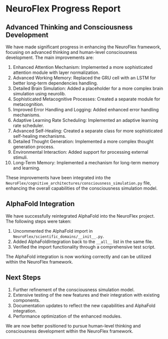 # NeuroFlex Progress Report

## Advanced Thinking and Consciousness Development

We have made significant progress in enhancing the NeuroFlex framework, focusing on advanced thinking and human-level consciousness development. The main improvements are:

1. Enhanced Attention Mechanism: Implemented a more sophisticated attention module with layer normalization.
2. Advanced Working Memory: Replaced the GRU cell with an LSTM for better long-term dependencies handling.
3. Detailed Brain Simulation: Added a placeholder for a more complex brain simulation using neurolib.
4. Sophisticated Metacognitive Processes: Created a separate module for metacognition.
5. Improved Error Handling and Logging: Added enhanced error handling mechanisms.
6. Adaptive Learning Rate Scheduling: Implemented an adaptive learning rate scheduler.
7. Advanced Self-Healing: Created a separate class for more sophisticated self-healing mechanisms.
8. Detailed Thought Generation: Implemented a more complex thought generation process.
9. Environmental Interaction: Added support for processing external stimuli.
10. Long-Term Memory: Implemented a mechanism for long-term memory and learning.

These improvements have been integrated into the `NeuroFlex/cognitive_architectures/consciousness_simulation.py` file, enhancing the overall capabilities of the consciousness simulation model.

## AlphaFold Integration

We have successfully reintegrated AlphaFold into the NeuroFlex project. The following steps were taken:

1. Uncommented the AlphaFold import in `NeuroFlex/scientific_domains/__init__.py`.
2. Added AlphaFoldIntegration back to the `__all__` list in the same file.
3. Verified the import functionality through a comprehensive test script.

The AlphaFold integration is now working correctly and can be utilized within the NeuroFlex framework.

## Next Steps

1. Further refinement of the consciousness simulation model.
2. Extensive testing of the new features and their integration with existing components.
3. Documentation updates to reflect the new capabilities and AlphaFold integration.
4. Performance optimization of the enhanced modules.

We are now better positioned to pursue human-level thinking and consciousness development within the NeuroFlex framework.
